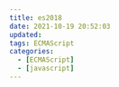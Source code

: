 ```yaml
---
title: es2018
date: 2021-10-19 20:52:03
updated:
tags: ECMAScript
categories:
  - [ECMAScript]
  - [javascript]
---
```

